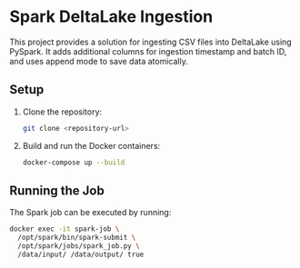 # Spark DeltaLake Ingestion

This project provides a solution for ingesting CSV files into DeltaLake using PySpark. It adds additional columns for ingestion timestamp and batch ID, and uses append mode to save data atomically.

## Setup

1. Clone the repository:
    ```bash
    git clone <repository-url>
    ```

2. Build and run the Docker containers:
    ```bash
    docker-compose up --build
    ```

## Running the Job

The Spark job can be executed by running:
```bash
docker exec -it spark-job \
  /opt/spark/bin/spark-submit \
  /opt/spark/jobs/spark_job.py \
  /data/input/ /data/output/ true
